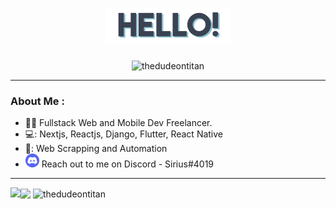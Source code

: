 <h1 align="center">
    <img src="https://github.com/thedudeontitan/thedudeontitan/blob/master/assets/HELLO.png">
</h1>

<p align="center">
    <img src="https://komarev.com/ghpvc/?username=thedudeontitan&style=flat-square" alt="thedudeontitan"/> 
</p>

---

### About Me :

- :man_technologist: Fullstack Web and Mobile Dev Freelancer.
- 💻: Nextjs, Reactjs, Django, Flutter, React Native
- 🤖: Web Scrapping and Automation
- ![discord badge](https://github.com/thedudeontitan/thedudeontitan/blob/master/assets/Discord-Logo-Circle-1536x1536.png) Reach out to me on Discord - Sirius#4019

---

<img align="left" src="https://github-readme-stats.vercel.app/api?username=thedudeontitan&theme=nord&show_icons=true">
<img align="center" src="https://github-readme-stats.vercel.app/api/top-langs/?username=thedudeontitan&langs_count=8&theme=nord&layout=compact">
<img align="center" src="https://github-readme-streak-stats.herokuapp.com/?user=thedudeontitan&theme=nord" alt="thedudeontitan" />
